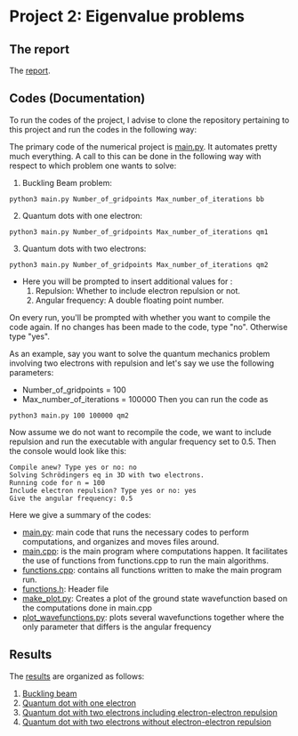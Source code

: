 # Project 2: Eigenvalue problems

## The report
The [report](https://github.com/reneaas/ComputationalPhysics/blob/master/projects/project2/report/project2.pdf).

## Codes (Documentation)
To run the codes of the project, I advise to clone the repository pertaining to this project and run the codes in the following way:

The primary code of the numerical project is [main.py](https://github.com/reneaas/ComputationalPhysics/blob/master/projects/project2/codes/main.py). It automates pretty much everything. A call to this can be done in the following way with respect to which problem one wants to solve:

1. Buckling Beam problem:

```console
python3 main.py Number_of_gridpoints Max_number_of_iterations bb
```

2. Quantum dots with one electron:

```console
python3 main.py Number_of_gridpoints Max_number_of_iterations qm1
```

3. Quantum dots with two electrons:

```console
python3 main.py Number_of_gridpoints Max_number_of_iterations qm2
```

  * Here you will be prompted to insert additional values for :
    1. Repulsion: Whether to include electron repulsion or not.
    2. Angular frequency: A double floating point number.

On every run, you'll be prompted with whether you want to compile the code again. If no changes has been made to the code, type "no". Otherwise type "yes".

As an example, say you want to solve the quantum mechanics problem involving two electrons with repulsion and let's say we use the following parameters:
* Number_of_gridpoints = 100
* Max_number_of_iterations = 100000
Then you can run the code as

```console
python3 main.py 100 100000 qm2
```
Now assume we do not want to recompile the code, we want to include repulsion and run the executable with angular frequency set to 0.5. Then the console would look like this:

```console
Compile anew? Type yes or no: no
Solving Schrödingers eq in 3D with two electrons.
Running code for n = 100
Include electron repulsion? Type yes or no: yes
Give the angular frequency: 0.5
```

Here we give a summary of the codes:
- [main.py](https://github.com/reneaas/ComputationalPhysics/blob/master/projects/project2/codes/main.py): main code that runs the necessary codes to perform computations, and organizes and moves files around.
- [main.cpp](https://github.com/reneaas/ComputationalPhysics/blob/master/projects/project2/codes/main.cpp): is the main program where computations happen. It facilitates the use of functions from functions.cpp to run the main algorithms.
- [functions.cpp](https://github.com/reneaas/ComputationalPhysics/blob/master/projects/project2/codes/functions.cpp): contains all functions written to make the main program run.
- [functions.h](https://github.com/reneaas/ComputationalPhysics/blob/master/projects/project2/codes/functions.h): Header file
- [make_plot.py](https://github.com/reneaas/ComputationalPhysics/blob/master/projects/project2/codes/make_plot.py): Creates a plot of the ground state wavefunction based on the computations done in main.cpp
- [plot_wavefunctions.py](https://github.com/reneaas/ComputationalPhysics/blob/master/projects/project2/codes/plot_wavefunctions.py): plots several wavefunctions together where the only parameter that differs is the angular frequency

## Results

The [results](https://github.com/reneaas/ComputationalPhysics/tree/master/projects/project2/codes/results) are organized as follows:
1. [Buckling beam](https://github.com/reneaas/ComputationalPhysics/tree/master/projects/project2/codes/results/BucklingBeam)
2. [Quantum dot with one electron](https://github.com/reneaas/ComputationalPhysics/tree/master/projects/project2/codes/results/QM_OneElectron)
3. [Quantum dot with two electrons including electron-electron repulsion](https://github.com/reneaas/ComputationalPhysics/tree/master/projects/project2/codes/results/QM_TwoElectrons/Repulsion)
4. [Quantum dot with two electrons without electron-electron repulsion](https://github.com/reneaas/ComputationalPhysics/tree/master/projects/project2/codes/results/QM_TwoElectrons/NoRepulsion)
